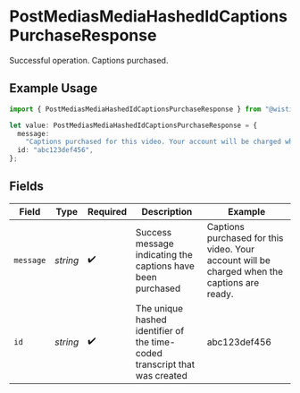 # PostMediasMediaHashedIdCaptionsPurchaseResponse

Successful operation. Captions purchased.

## Example Usage

```typescript
import { PostMediasMediaHashedIdCaptionsPurchaseResponse } from "@wistia/wistia-api-client/models/operations";

let value: PostMediasMediaHashedIdCaptionsPurchaseResponse = {
  message:
    "Captions purchased for this video. Your account will be charged when the captions are ready.",
  id: "abc123def456",
};
```

## Fields

| Field                                                                                        | Type                                                                                         | Required                                                                                     | Description                                                                                  | Example                                                                                      |
| -------------------------------------------------------------------------------------------- | -------------------------------------------------------------------------------------------- | -------------------------------------------------------------------------------------------- | -------------------------------------------------------------------------------------------- | -------------------------------------------------------------------------------------------- |
| `message`                                                                                    | *string*                                                                                     | :heavy_check_mark:                                                                           | Success message indicating the captions have been purchased                                  | Captions purchased for this video. Your account will be charged when the captions are ready. |
| `id`                                                                                         | *string*                                                                                     | :heavy_check_mark:                                                                           | The unique hashed identifier of the time-coded transcript that was created                   | abc123def456                                                                                 |